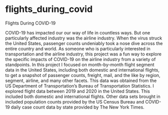 # flights_during_covid
Flights During COVID-19

COVID-19 has impacted our our way of life in countless ways. But one particularly affected industry was the airline industry. When the virus struck the United States, passenger counts undeniably took a nose dive across the entire country and world. As someone who is particularly interested in transportation and the airline industry, this project was a fun way to explore the specific impacts of COVID-19 on the airline industry from a variety of standpoints. In this project I focused on month-by-month flight segment data in the United States, including both domestic and international flights, to get a snapshot of passenger counts, freight, mail, and the like by region, segment, airline, and many other facets. This data was obtained from the US Department of Transportation’s Bureau of Transportation Statistics.
I explored flight data between 2019 and 2020 in the United States. This included both domestic and international flights. Other data sets brought in included population counts provided by the US Census Bureau and COVID-19 daily case count data by state provided by The New York Times.
